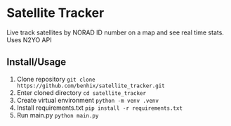 # Satellite Tracker

Live track satellites by NORAD ID number on a map and see real time stats. Uses N2YO API

## Install/Usage
1) Clone repository `git clone https://github.com/benhix/satellite_tracker.git`
2) Enter cloned directory `cd satellite_tracker`
3) Create virtual environment `python -m venv .venv`
4) Install requirements.txt `pip install -r requirements.txt`
5) Run main.py `python main.py`
 
